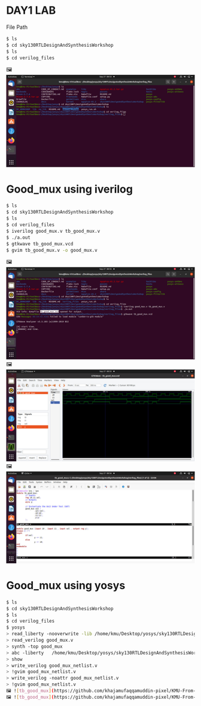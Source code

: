 # DAY1 LAB
File Path
```bash
$ ls
$ cd sky130RTLDesignAndSynthesisWorkshop
$ ls
$ cd verilog_files
```
🖼️ ![file_path](https://github.com/khajamufaqqamuddin-pixel/KMU-From-RTL-to-Reality/blob/main/Week-1/Day-1/Lab/file_path.jpeg)
# Good_mux using iverilog

```bash
$ ls
$ cd sky130RTLDesignAndSynthesisWorkshop
$ ls
$ cd verilog_files
$ iverilog good_mux.v tb_good_mux.v
$ ./a.out
$ gtkwave tb_good_mux.vcd
$ gvim tb_good_mux.v -o good_mux.v
```
🖼️ ![good_mux](https://github.com/khajamufaqqamuddin-pixel/KMU-From-RTL-to-Reality/blob/main/Week-1/Day-1/Lab/good_mux.jpeg)
🖼️ ![tb_good_mux](https://github.com/khajamufaqqamuddin-pixel/KMU-From-RTL-to-Reality/blob/main/Week-1/Day-1/good_mux_gtkwave.jpeg)
🖼️ ![gvim_goo_mux](https://github.com/khajamufaqqamuddin-pixel/KMU-From-RTL-to-Reality/blob/main/Week-1/Day-1/Lab/gvim_goo_mux.jpeg)
# Good_mux using yosys
```bash
$ ls
$ cd sky130RTLDesignAndSynthesisWorkshop
$ ls
$ cd verilog_files
$ yosys
> read_liberty -nooverwrite -lib /home/kmu/Desktop/yosys/sky130RTLDesignAndSynthesisWorkshop/verilog_files/open_pdks/sources/sky130_fd_sc_hd/timing/sky130_fd_sc_hd__tt_025C_1v80.lib
> read_verilog good_mux.v
> synth -top good_mux
> abc -liberty   /home/kmu/Desktop/yosys/sky130RTLDesignAndSynthesisWorkshop/verilog_files/open_pdks/sources/sky130_fd_sc_hd/timing/sky130_fd_sc_hd__tt_025C_1v80.lib
> show
> write_verilog good_mux_netlist.v
> !gvim good_mux_netlist.v
> write_verilog -noattr good_mux_netlist.v
> !gvim good_mux_netlist.v
🖼️ ![tb_good_mux](https://github.com/khajamufaqqamuddin-pixel/KMU-From-RTL-to-Reality/blob/main/Week-1/Day-1/good_mux_gtkwave.jpeg)
🖼️ ![tb_good_mux](https://github.com/khajamufaqqamuddin-pixel/KMU-From-RTL-to-Reality/blob/main/Week-1/Day-1/good_mux_gtkwave.jpeg)
